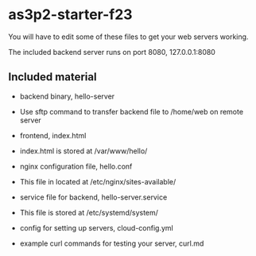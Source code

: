 # as3p2-starter-f23

You will have to edit some of these files to get your web servers working.

The included backend server runs on port 8080, 127.0.0.1:8080

## Included material

- backend binary, hello-server
- Use sftp command to transfer backend file to /home/web on remote server

- frontend, index.html
- index.html is stored at /var/www/hello/

- nginx configuration file, hello.conf
- This file in located at /etc/nginx/sites-available/

- service file for backend, hello-server.service
- This file is stored at /etc/systemd/system/

- config for setting up servers, cloud-config.yml
- example curl commands for testing your server, curl.md
